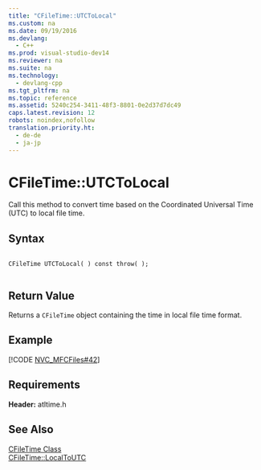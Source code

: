 ```yaml
---
title: "CFileTime::UTCToLocal"
ms.custom: na
ms.date: 09/19/2016
ms.devlang: 
  - C++
ms.prod: visual-studio-dev14
ms.reviewer: na
ms.suite: na
ms.technology: 
  - devlang-cpp
ms.tgt_pltfrm: na
ms.topic: reference
ms.assetid: 5240c254-3411-48f3-8801-0e2d37d7dc49
caps.latest.revision: 12
robots: noindex,nofollow
translation.priority.ht: 
  - de-de
  - ja-jp
---
```

# CFileTime::UTCToLocal
Call this method to convert time based on the Coordinated Universal Time (UTC) to local file time.  
  
## Syntax  
  
```  
  
CFileTime UTCToLocal( ) const throw( );  
  
```  
  
## Return Value  
 Returns a `CFileTime` object containing the time in local file time format.  
  
## Example  
 [!CODE [NVC_MFCFiles#42](../CodeSnippet/VS_Snippets_Cpp/NVC_MFCFiles#42)]  
  
## Requirements  
 **Header:** atltime.h  
  
## See Also  
 [CFileTime Class](../vs140/CFileTime-Class.md)   
 [CFileTime::LocalToUTC](../vs140/CFileTime--LocalToUTC.md)